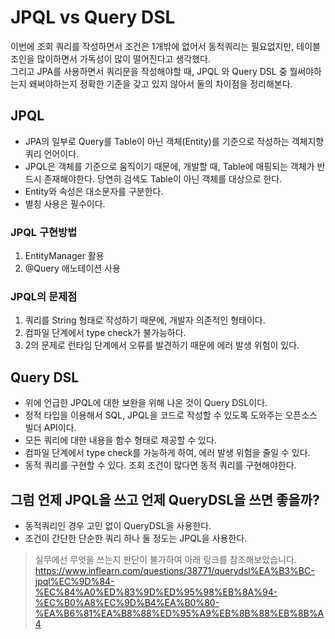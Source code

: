 # JPQL vs Query DSL
이번에 조회 쿼리를 작성하면서 조건은 1개밖에 없어서 동적쿼리는 필요없지만, 테이블 조인을 많이하면서 가독성이 많이 떨어진다고 생각했다.</br>
그리고 JPA를 사용하면서 쿼리문을 작성해야할 때, JPQL 와 Query DSL 중 뭘써야하는지 왜써야하는지 정확한 기준을 갖고 있지 않아서 둘의 차이점을 정리해본다.


## JPQL
- JPA의 일부로 Query를 Table이 아닌 객체(Entity)를 기준으로 작성하는 객체지향 쿼리 언어이다.</br>
- JPQL은 객체를 기준으로 움직이기 때문에, 개발할 때, Table에 매핑되는 객체가 반드시 존재해야한다. 당연히 검색도 Table이 아닌 객체를 대상으로 한다.</br>
- Entity와 속성은 대소문자를 구분한다.</br>
- 별칭 사용은 필수이다.</br>

### JPQL 구현방법
1. EntityManager 활용
2. @Query 애노테이션 사용


### JPQL의 문제점
1. 쿼리를 String 형태로 작성하기 때문에, 개발자 의존적인 형태이다.
2. 컴파일 단계에서 type check가 불가능하다.
3. 2의 문제로 런타임 단계에서 오류를 발견하기 때문에 에러 발생 위험이 있다.


## Query DSL
- 위에 언급한 JPQL에 대한 보완을 위해 나온 것이 Query DSL이다.</br>
- 정적 타입을 이용해서 SQL, JPQL을 코드로 작성할 수 있도록 도와주는 오픈소스 빌더 API이다.</br>
- 모든 쿼리에 대한 내용을 함수 형태로 제공할 수 있다. </br>
- 컴파일 단계에서 type check를 가능하게 하여, 에러 발생 위험을 줄일 수 있다.</br>
- 동적 쿼리를 구현할 수 있다. 조회 조건이 많다면 동적 쿼리를 구현해야한다.</br>

## 그럼 언제 JPQL을 쓰고 언제 QueryDSL을 쓰면 좋을까?
- 동적쿼리인 경우 고민 없이 QueryDSL을 사용한다.
- 조건이 간단한 단순한 쿼리 하나 둘 정도는 JPQL을 사용한다.

> 실무에선 무엇을 쓰는지 판단이 불가하여 아래 링크를 참조해보았습니다.
> https://www.inflearn.com/questions/38771/querydsl%EA%B3%BC-jpql%EC%9D%84-%EC%84%A0%ED%83%9D%ED%95%98%EB%8A%94-%EC%B0%A8%EC%9D%B4%EA%B0%80-%EA%B6%81%EA%B8%88%ED%95%A9%EB%8B%88%EB%8B%A4


